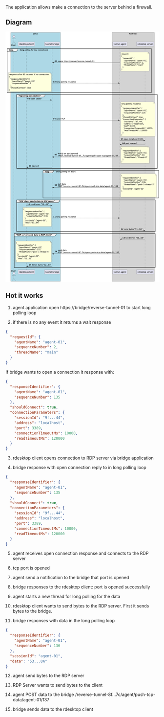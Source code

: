The application allows make a connection 
to the server behind a firewall.

## Diagram

![title](doc/sequence-diagram.png)

## Hot it works

01. agent application open https://bridge/reverse-tunnel-01 to start long polling loop

02. if there is no any event it returns a wait response

```json
{
  "requestId": {
    "agentName": "agent-01",
    "sequenceNumber": 2,
    "threadName": "main"
  }
}
```

If bridge wants to open a connection it response with:

```json
{
  "responseIdentifier": {
    "agentName": "agent-01",
    "sequenceNumber": 135
  },
  "shouldConnect": true,
  "connectionParameters": {
    "sessionId": "9f...44",
    "address": "localhost",
    "port": 3389,
    "connectionTimeoutMs": 10000,
    "readTimeoutMs": 120000
  }
}
```


03. rdesktop client opens connection to RDP server via bridge application

04. bridge response with open connection reply to in long polling loop

```json
{
  "responseIdentifier": {
    "agentName": "agent-01",
    "sequenceNumber": 135
  },
  "shouldConnect": true,
  "connectionParameters": {
    "sessionId": "9f...44",
    "address": "localhost",
    "port": 3389,
    "connectionTimeoutMs": 10000,
    "readTimeoutMs": 120000
  }
}
```

05. agent receives open connection response and connects to the RDP server

06. tcp port is opened

07. agent send a notification to the bridge that port is opened

08. bridge responses to the rdesktop client: port is opened successfully

09. agent starts a new thread for long polling for the data

10. rdesktop client wants to send bytes to the RDP server. First it sends bytes to the bridge.

11. bridge responses with data in the long polling loop

```json
{
  "responseIdentifier": {
    "agentName": "agent-01",
    "sequenceNumber": 136
  },
  "sessionId": "agent-01",
  "data": "53...0A"
}
```


12. agent send bytes to the RDP server

13. RDP Server wants to send bytes to the client

14. agent POST data to the bridge /reverse-tunnel-8f...7c/agent/push-tcp-data/agent-01/137

15. bridge sends data to the rdesktop client
